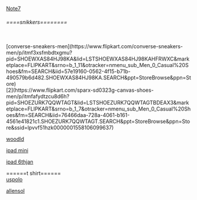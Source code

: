  [Note7](https://www.flipkart.com/redmi-note-7-pro-space-black-64-gb/p/itmfegkx2gufuzhp?pid=MOBFDXZ36Y4DJBGM&srno=s_1_1&otracker=AS_QueryStore_OrganicAutoSuggest_0_7&otracker1=AS_QueryStore_OrganicAutoSuggest_0_7&lid=LSTMOBFDXZ36Y4DJBGMQF27GZ&fm=SEARCH&iid=406ed0aa-b89f-432e-9e7c-0f70ba375438.MOBFDXZ36Y4DJBGM.SEARCH&ssid=4b2cujqmdc0000001558105964582&qH=5765dcc53fb38c05)
 
 <h6>====snikkers======== </h6> <br>
 [converse-sneakers-men](https://www.flipkart.com/converse-sneakers-men/p/itmf3xsfmbdtxgmu?pid=SHOEWXAS84HJ98KA&lid=LSTSHOEWXAS84HJ98KAHFRWXC&marketplace=FLIPKART&srno=b_1_11&otracker=nmenu_sub_Men_0_Casual%20Shoes&fm=SEARCH&iid=57e19160-0562-4f15-b71b-490579b6d482.SHOEWXAS84HJ98KA.SEARCH&ppt=StoreBrowse&ppn=Store) <br>
 [2](https://www.flipkart.com/sparx-sd0323g-canvas-shoes-men/p/itmfafydtzcu8d6h?pid=SHOEZURK7QQWTAGT&lid=LSTSHOEZURK7QQWTAGTBDEAX3&marketplace=FLIPKART&srno=b_1_7&otracker=nmenu_sub_Men_0_Casual%20Shoes&fm=SEARCH&iid=76466daa-728a-4061-b161-4561e41821c1.SHOEZURK7QQWTAGT.SEARCH&ppt=StoreBrowse&ppn=Store&ssid=lpvvf51hzk0000001558106099637) <br>
 
 [woodld](https://www.flipkart.com/woodland-corporate-casuals-men/p/itmferm68gbywyhq?pid=SHOFERM6C83XHCHZ&lid=LSTSHOFERM6C83XHCHZKJGFOA&marketplace=FLIPKART&srno=b_1_10&otracker=nmenu_sub_Men_0_Casual%20Shoes&fm=SEARCH&iid=ca886719-257e-432e-80be-77d899860a01.SHOFERM6C83XHCHZ.SEARCH&ppt=StoreBrowse&ppn=Store) <br>
 
 [ipad mini](https://www.flipkart.com/apple-ipad-mini-2019-64-gb-7-9-inch-wi-fi-only-space-grey/p/itmfetm4fcdydqdj?pid=TABFETM4SBBN6A5Z&srno=b_1_6&otracker=nmenu_sub_Electronics_0_Apple%20iPads&lid=LSTTABFETM4SBBN6A5Z4E18K0&fm=SEARCH&iid=89c8ebca-974f-4014-b55e-c71272c02a4b.TABFETM4SBBN6A5Z.SEARCH&ppt=StoreBrowse&ppn=Store&ssid=hmlosv6aog0000001558106586766) <br>
 
 [ipad 6thjan](https://www.flipkart.com/apple-ipad-6th-gen-32-gb-9-7-inch-wi-fi-only-space-grey/p/itmf455ethmxagzn?pid=TABF455EVUJEWUMZ&srno=b_1_1&otracker=nmenu_sub_Electronics_0_Apple%20iPads&lid=LSTTABF455EVUJEWUMZB0VQHG&fm=SEARCH&iid=77ccc3f4-f5f2-4a5d-b659-5dd4199663e9.TABF455EVUJEWUMZ.SEARCH&ppt=StoreBrowse&ppn=Store&ssid=hmlosv6aog0000001558106586766) <br>
 
 
======t shirt====== <br>
[uspolo](https://www.flipkart.com/u-s-polo-assn-solid-men-neck-maroon-t-shirt/p/itmf8fk2r34ecqdm?pid=TSHF8FJRTCM2PEXH&lid=LSTTSHF8FJRTCM2PEXHGX4QI7&marketplace=FLIPKART&srno=b_1_18&otracker=nmenu_sub_Men_0_T-Shirts&fm=SEARCH&iid=916f929b-e954-47e0-b65a-4a47a3df923f.TSHF8FJRTCM2PEXH.SEARCH&ppt=StoreBrowse&ppn=Store&ssid=9b6ezu4ni80000001558106687214)<br>

[allensol](https://www.flipkart.com/allen-solly-jeans-solid-men-polo-neck-maroon-t-shirt/p/itmfanm7qycdgnur?pid=TSHF89DEPATYSKH3&lid=LSTTSHF89DEPATYSKH3OVF7JL&marketplace=FLIPKART&srno=b_1_36&otracker=nmenu_sub_Men_0_T-Shirts&fm=SEARCH&iid=e4f0ea73-e760-4d4d-a9e9-8591ee1e7e3d.TSHF89DEPATYSKH3.SEARCH&ppt=StoreBrowse&ppn=Store&ssid=9b6ezu4ni80000001558106687214) <br>
